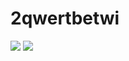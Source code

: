 # 2qwertbetwi
<img src="https://img.shields.io/badge/.NET-#512BD4?style=for-the-badge&logo=.NET&logoColor=white">
<img src="https://img.shields.io/badge/Python-3776AB?style=for-the-badge&logo=Python&logoColor=white">
